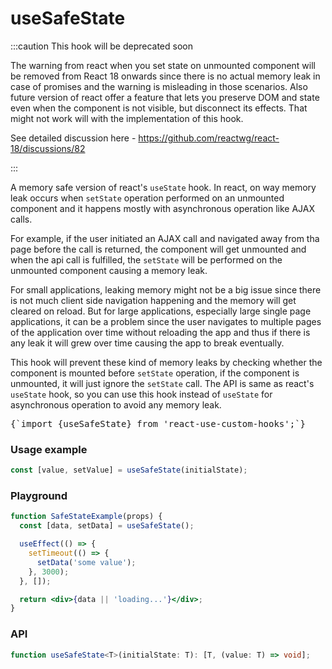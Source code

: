# useSafeState

:::caution This hook will be deprecated soon

The warning from react when you set state on unmounted component will be removed from React 18 onwards since there is no actual memory leak in case of promises and the warning is misleading in those scenarios. Also future version of react offer a feature that lets you preserve DOM and state even when the component is not visible, but disconnect its effects. That might not work will with the implementation of this hook.

See detailed discussion here - https://github.com/reactwg/react-18/discussions/82

:::

A memory safe version of react's `useState` hook. In react, on way memory leak occurs when `setState` operation performed on an unmounted component and it happens mostly with asynchronous operation like AJAX calls.

For example, if the user initiated an AJAX call and navigated away from tha page before the call is returned, the component will get unmounted and when the api call is fulfilled, the `setState` will be performed on the unmounted component causing a memory leak.

For small applications, leaking memory might not be a big issue since there is not much client side navigation happening and the memory will get cleared on reload. But for large applications, especially large single page applications, it can be a problem since the user navigates to multiple pages of the application over time without reloading the app and thus if there is any leak it will grew over time causing the app to break eventually.

This hook will prevent these kind of memory leaks by checking whether the component is mounted before `setState` operation, if the component is unmounted, it will just ignore the `setState` call. The API is same as react's `useState` hook, so you can use this hook instead of `useState` for asynchronous operation to avoid any memory leak.

<pre>{`import {useSafeState} from 'react-use-custom-hooks';`}</pre>

### Usage example

```typescript
const [value, setValue] = useSafeState(initialState);
```

### Playground

```jsx live
function SafeStateExample(props) {
  const [data, setData] = useSafeState();

  useEffect(() => {
    setTimeout(() => {
      setData('some value');
    }, 3000);
  }, []);

  return <div>{data || 'loading...'}</div>;
}
```

### API

```typescript
function useSafeState<T>(initialState: T): [T, (value: T) => void];
```
